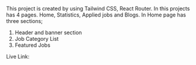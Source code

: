 
This project is created by using Tailwind CSS, React Router. In this projects has 4 pages.
Home, Statistics, Applied jobs and Blogs. In Home page has three sections;
1. Header and banner section
2. Job Category List
3. Featured Jobs

Live Link: 